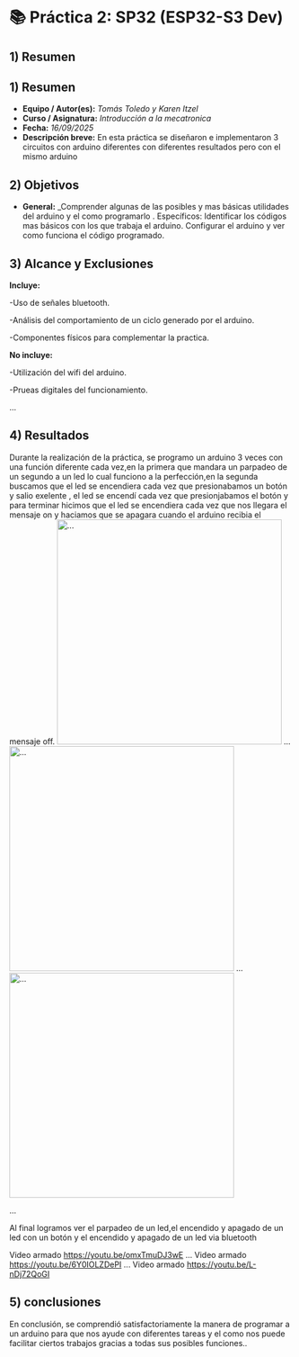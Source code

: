 # 📚 Práctica 2: SP32 (ESP32-S3 Dev)
## 1) Resumen
## 1) Resumen

- **Equipo / Autor(es):** _Tomás Toledo y Karen Itzel_  
- **Curso / Asignatura:** _Introducción a la mecatronica_  
- **Fecha:** _16/09/2025_  
- **Descripción breve:** En esta práctica se diseñaron e implementaron 3 circuitos con arduino diferentes con diferentes resultados pero con el mismo arduino
## 2) Objetivos
- **General:** _Comprender algunas de las posibles y mas básicas utilidades del arduino y el como programarlo .
Específicos:
Identificar los códigos mas básicos con los que trabaja el arduino.
Configurar el arduino y ver como funciona el código programado.

## 3) Alcance y Exclusiones
**Incluye:**

-Uso de señales bluetooth.

-Análisis del comportamiento de un ciclo generado por el arduino.

-Componentes físicos para complementar la practica.

**No incluye:**

-Utilización del wifi del arduino.

-Prueas digitales del funcionamiento.

...


## 4) Resultados

Durante la realización de la práctica, se programo un arduino 3 veces con una función diferente cada vez,en la primera que mandara un parpadeo de un segundo a un led lo cual funciono a la perfección,en la segunda buscamos que el led se encendiera cada vez que presionabamos un botón y salio exelente , el led se encendí cada vez que presionjabamos el botón y para terminar hicimos que el led se encendiera cada vez que nos llegara el mensaje on y haciamos que se apagara cuando el arduino recibia el mensaje off.
<img src="recursos/imgs/20250919_134527000_iOS.png" alt="..." width="400px">
...
<img src="recursos/imgs/20250919_134533000_iOS.png" alt="..." width="400px">
...
<img src="recursos/imgs/20250919_134549000_iOS.png" alt="..." width="400px">

...

Al final logramos ver el parpadeo de un led,el encendido y apagado de un led con un botón y el encendido y apagado de un led via bluetooth

Video armado https://youtu.be/omxTmuDJ3wE
...
Video armado https://youtu.be/6Y0IOLZDePI
...
Video armado https://youtu.be/L-nDj72QoGI
## 5) conclusiones
En conclusión, se comprendió satisfactoriamente la manera de programar a un arduino para que nos ayude con diferentes tareas y el como nos puede facilitar ciertos trabajos gracias a todas sus posibles funciones..
